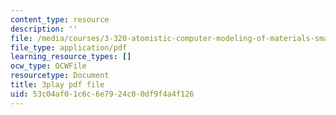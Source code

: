 ```yaml
---
content_type: resource
description: ''
file: /media/courses/3-320-atomistic-computer-modeling-of-materials-sma-5107-spring-2005/53c04af01c6c6e7924c00df9f4a4f126_WAc7fQ1qzAc.pdf
file_type: application/pdf
learning_resource_types: []
ocw_type: OCWFile
resourcetype: Document
title: 3play pdf file
uid: 53c04af0-1c6c-6e79-24c0-0df9f4a4f126
---
```

